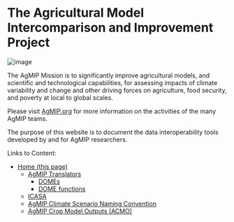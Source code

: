 # The Agricultural Model Intercomparison and Improvement Project

![image](https://raw.githubusercontent.com/agmip/agmip.github.io/master/docs/images/AgMIP_logo.png)

The AgMIP Mission is to significantly improve agricultural models, and scientific and technological capabilities, for assessing impacts of climate variability and change and other driving forces on agriculture, food security, and poverty at local to global scales. 

Please visit [AgMIP.org](https://agmip.org/) for more information on the activities of the many AgMIP teams.

The purpose of this website is to document the data interoperability tools developed by and for AgMIP researchers.

Links to Content:

- [Home (this page)](index.md)
  - [AgMIP Translators](AgMIP_translators.md)
    - [DOMEs](DOME.md)
    - [DOME functions](DOME_functions.md)
  - [ICASA](ICASA.md)
  - [AgMIP Climate Scenario Naming Convention](CLIM_ID.md)
  - [AgMIP Crop Model Outputs (ACMO)](https://github.com/agmip/agmip.github.io/raw/master/docs/images/ACMO.pdf)   
<!-- ?? https://github.com/agmip/agmip.github.io/raw/master/docs/images/ACMO.pdf -->
